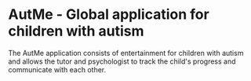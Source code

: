 # AutMe - Global application for children with autism

The AutMe application consists of entertainment for children with autism and allows the tutor and psychologist to track the child's progress and communicate with each other.
